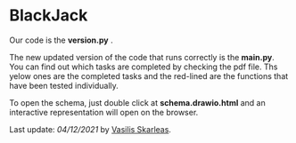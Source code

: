 # BlackJack

Our code is the **version.py** .

The new updated version of the code that runs correctly is the **main.py**. You can find out which tasks are completed by checking the pdf file. Ths yelow ones are the completed tasks and the red-lined are the functions that have been tested individually.

To open the schema, just double click at **schema.drawio.html** and an interactive representation will open on the browser.

Last update: *04/12/2021* by [Vasilis Skarleas](https://dev.madebyvasilis.site).
